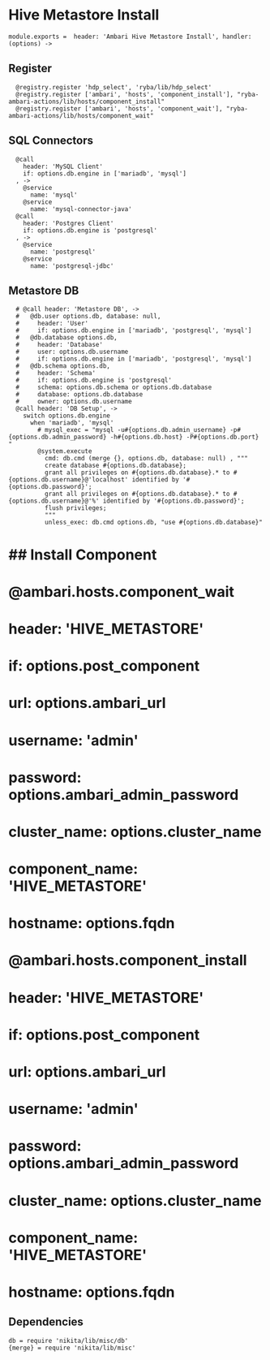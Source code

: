 
# Hive Metastore Install

    module.exports =  header: 'Ambari Hive Metastore Install', handler: (options) ->

## Register

      @registry.register 'hdp_select', 'ryba/lib/hdp_select'
      @registry.register ['ambari', 'hosts', 'component_install'], "ryba-ambari-actions/lib/hosts/component_install"
      @registry.register ['ambari', 'hosts', 'component_wait'], "ryba-ambari-actions/lib/hosts/component_wait"

## SQL Connectors

      @call
        header: 'MySQL Client'
        if: options.db.engine in ['mariadb', 'mysql']
      , ->
        @service
          name: 'mysql'
        @service
          name: 'mysql-connector-java'
      @call
        header: 'Postgres Client'
        if: options.db.engine is 'postgresql'
      , ->
        @service
          name: 'postgresql'
        @service
          name: 'postgresql-jdbc'

## Metastore DB

      # @call header: 'Metastore DB', ->
      #   @db.user options.db, database: null,
      #     header: 'User'
      #     if: options.db.engine in ['mariadb', 'postgresql', 'mysql']
      #   @db.database options.db,
      #     header: 'Database'
      #     user: options.db.username
      #     if: options.db.engine in ['mariadb', 'postgresql', 'mysql']
      #   @db.schema options.db,
      #     header: 'Schema'
      #     if: options.db.engine is 'postgresql'
      #     schema: options.db.schema or options.db.database
      #     database: options.db.database
      #     owner: options.db.username
      @call header: 'DB Setup', ->
        switch options.db.engine
          when 'mariadb', 'mysql'
            # mysql_exec = "mysql -u#{options.db.admin_username} -p#{options.db.admin_password} -h#{options.db.host} -P#{options.db.port} "
            @system.execute
              cmd: db.cmd (merge {}, options.db, database: null) , """
              create database #{options.db.database};
              grant all privileges on #{options.db.database}.* to #{options.db.username}@'localhost' identified by '#{options.db.password}';
              grant all privileges on #{options.db.database}.* to #{options.db.username}@'%' identified by '#{options.db.password}';
              flush privileges;
              """
              unless_exec: db.cmd options.db, "use #{options.db.database}"

# ## Install Component
# 
#       @ambari.hosts.component_wait
#         header: 'HIVE_METASTORE'
#         if: options.post_component
#         url: options.ambari_url
#         username: 'admin'
#         password: options.ambari_admin_password
#         cluster_name: options.cluster_name
#         component_name: 'HIVE_METASTORE'
#         hostname: options.fqdn
# 
#       @ambari.hosts.component_install
#         header: 'HIVE_METASTORE'
#         if: options.post_component
#         url: options.ambari_url
#         username: 'admin'
#         password: options.ambari_admin_password
#         cluster_name: options.cluster_name
#         component_name: 'HIVE_METASTORE'
#         hostname: options.fqdn

## Dependencies

    db = require 'nikita/lib/misc/db'
    {merge} = require 'nikita/lib/misc'
